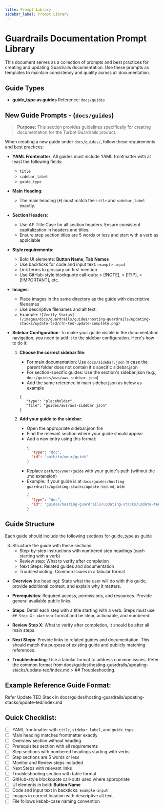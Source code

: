 ```yaml
---
title: Prompt Library
sidebar_label: Prompt Library
---
```


# Guardrails Documentation Prompt Library

This document serves as a collection of prompts and best practices for creating and updating Guardrails documentation. Use these prompts as templates to maintain consistency and quality across all documentation.


## Guide Types

- **guide_type as guides**
  Reference: `docs/guides`

## New Guide Prompts - (`docs/guides`)

> **Purpose:** This section provides guidelines specifically for creating documentation for the Turbot Guardrails product.

When creating a new guide under `docs/guides/`, follow these requirements and best practices:

- **YAML Frontmatter**: All guides must include YAML frontmatter with at least the following fields:
  - `title`
  - `sidebar_label`
  - `guide_type`

- **Main Heading**:
  - The main heading (`#`) must match the `title` and `sidebar_label` exactly.

- **Section Headers**:
  - Use AP Title Case for all section headers. Ensure consistent capitalization in headers and titles.
  - Ensure step section titles are 5 words or less and start with a verb as applciable

- **Style requirements**:
  - Bold UI elements: **Button Name**, **Tab Names**
  - Use backticks for code and input text: `example-input`
  - Link terms to glossary on first mention
  - Use GitHub-style blockquote call-outs: > [!NOTE], > [!TIP], > [!IMPORTANT], etc.

- **Images**:
  - Place images in the same directory as the guide with descriptive filenames
  - Use descriptive filenames and alt text.
  - Example: `![Verify Status](/images/docs/guardrails/guides/hosting-guardrails/updating-stacks/update-ted/cfn-ted-update-complete.png)`

- **Sidebar Configuration**: To make your guide visible in the documentation navigation, you need to add it to the sidebar configuration. Here's how to do it:

  1. **Choose the correct sidebar file**:
     - For main documentation: Use `docs/sidebar.json` in case the parent folder does not contain it's specific sidebar.json
     - For section-specific guides: Use the section's sidebar.json (e.g., `docs/guides/aws/aws-sidebar.json`)
     - Add the same reference in main sidebar.json as below as example
      ```
      {
         "type": "placeholder",
         "file": "guides/aws/aws-sidebar.json"
      }
      ```

  2. **Add your guide to the sidebar**:
     - Open the appropriate sidebar.json file
     - Find the relevant section where your guide should appear
     - Add a new entry using this format:
       ```json
       {
         "type": "doc",
         "id": "path/to/your/guide"
       }
       ```
     - Replace `path/to/your/guide` with your guide's path (without the .md extension)
     - Example: If your guide is at `docs/guides/hosting-guardrails/updating-stacks/update-ted.md`, use:
       ```json
       {
         "type": "doc",
         "id": "guides/hosting-guardrails/updating-stacks/update-ted"
       }
       ```

## Guide Structure

Each guide should include the following sections for guide_type as guide


3. Structure the guide with these sections:
   - Step-by-step instructions with numbered step headings (each starting with a verb)
   - Review step: What to verify after completion
   - Next Steps: Related guides and documentation
   - Troubleshooting: Common issues in a tabular format


- **Overview** (no heading): State what the user will do with this guide, provide additional context, and explain why it matters.

- **Prerequisites**: Required access, permissions, and resources. Provide general available public links.

- **Steps**: Detail each step with a title starting with a verb. Steps must use `## Step X: <Action>` format and be clear, actionable, and numbered.

- **Review Step X**: What to verify after completion, It should be after all main steps.

<!-- Challenge is when we generate the images using scribe, how we make cursor know which one should be included as review steps, mean this has to be edited during the SOP creation at scribe? -->

- **Next Steps**: Provide links to related guides and documentation. This should match the purpose of existing guide and publicly matching references.

- **Troubleshooting**: Use a tabular format to address common issues. Refer the common format from docs/guides/hosting-guardrails/updating-stacks/update-ted/index.md > ## Troubleshooting.

## Example Reference Guide Format:

Refer Update TED Stack in docs/guides/hosting-guardrails/updating-stacks/update-ted/index.md


## Quick Checklist:

- [ ] YAML frontmatter with `title`, `sidebar_label`, and `guide_type`
- [ ] Main heading matches frontmatter exactly
- [ ] Overview section without heading
- [ ] Prerequisites section with all requirements
- [ ] Step sections with numbered headings starting with verbs
- [ ] Step sections are 5 words or less
- [ ] Monitor and Review steps included
- [ ] Next Steps with relevant links
- [ ] Troubleshooting section with table format
- [ ] GitHub-style blockquote call-outs used where appropriate
- [ ] UI elements in bold: **Button Name**
- [ ] Code and input text in backticks: `example-input`
- [ ] Images in correct location with descriptive alt text
- [ ] File follows kebab-case naming convention
